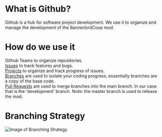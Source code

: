 # What is Github?
Github is a hub for software project development. We use it to organize and manage the development of the BannerlordCoop mod.

# How do we use it

Github Teams to organize repositories.<br/>
[Issues](https://docs.github.com/en/github/managing-your-work-on-github/about-issues) to track features and bugs.<br/>
[Projects](https://docs.github.com/en/github/managing-your-work-on-github/about-project-boards) to organize and track progress of issues.<br/>
[Branches](https://docs.github.com/en/github/collaborating-with-issues-and-pull-requests/about-branches) are used to isolate your coding progress, essentially branches are a copy of the base code.<br/>
[Pull Requests](https://docs.github.com/en/github/collaborating-with-issues-and-pull-requests/about-pull-requests) are used to merge branches into the main branch. In our case that is the 'development' branch. Note: the master branch is used to release the mod.<br/>

# Branching Strategy

![Image of Branching Strategy](/images/branching_strategy.png)

